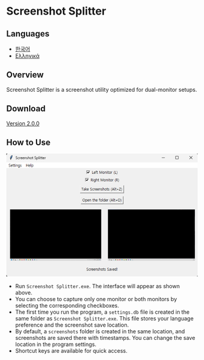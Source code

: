 # Screenshot Splitter

## Languages

- [한국어](./docs/README.ko.md)
- [Ελληνικά](./docs/README.el.md)

## Overview

Screenshot Splitter is a screenshot utility optimized for dual-monitor setups.

## Download
[Version 2.0.0](https://github.com/hwahyeon/screenshot-splitter/releases/tag/v2.0.0)

## How to Use

![image](https://raw.githubusercontent.com/hwahyeon/screenshot-splitter/refs/heads/readme/images/en.png)

- Run `Screenshot Splitter.exe`. The interface will appear as shown above.
- You can choose to capture only one monitor or both monitors by selecting the corresponding checkboxes.
- The first time you run the program, a `settings.db` file is created in the same folder as `Screenshot Splitter.exe`. This file stores your language preference and the screenshot save location.
- By default, a `screenshots` folder is created in the same location, and screenshots are saved there with timestamps. You can change the save location in the program settings.
- Shortcut keys are available for quick access.
